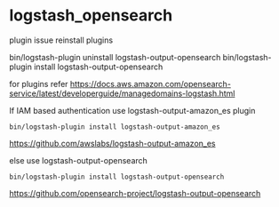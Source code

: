 # logstash_opensearch

plugin issue reinstall plugins 

bin/logstash-plugin uninstall logstash-output-opensearch
bin/logstash-plugin install logstash-output-opensearch


for plugins refer https://docs.aws.amazon.com/opensearch-service/latest/developerguide/managedomains-logstash.html

If IAM based authentication use logstash-output-amazon_es plugin
```
bin/logstash-plugin install logstash-output-amazon_es
```
https://github.com/awslabs/logstash-output-amazon_es

else 
use logstash-output-opensearch
```
bin/logstash-plugin install logstash-output-opensearch
```
https://github.com/opensearch-project/logstash-output-opensearch
